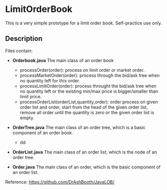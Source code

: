# LimitOrderBook

This is a very simple prototype for a limit order book. Self-practice use only.

## Description
Files contain:
- **Orderbook.java**
  The main class of an order book
  - processOrder(order): process on limit order or market order.
  - processMarketOrder(order): process through the bid/ask tree when no quantity left for this order.
  - processLimitOrder(order): process throught the bid/ask tree when no quantity left or the existing min/max price is bigger/smaller than limit price.
  - processOrderList(orderList,quantity,order): order process on given order list and order, start from the head of the given order list, remove all order until the quantity is zero or the given order list is empty.
  
- **OrderTree.java**
  The main class of an order tree, which is a basic component of an order book.
  - dd
- **OrderList.java**
  The main class of an order list, which is the node of an order tree.
  
- **Order.java**
  The main class of an order, which is the basic component of an order list.





Reference: https://github.com/DrAshBooth/JavaLOB/
